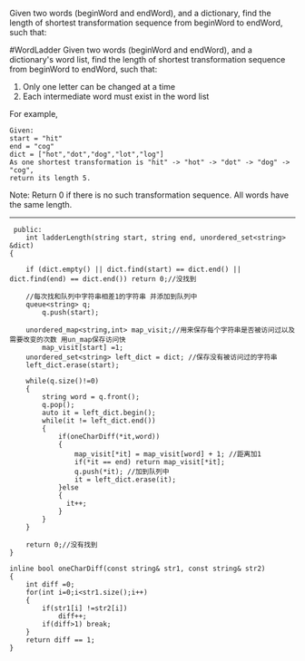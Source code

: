 Given two words (beginWord and endWord), and a dictionary, find the length of shortest transformation sequence 
from beginWord to endWord, such that:

#WordLadder
Given two words (beginWord and endWord), and a dictionary's word list, find the length of shortest transformation sequence from beginWord to endWord, such that:

1. Only one letter can be changed at a time
2. Each intermediate word must exist in the word list

For example,

```
Given:
start = "hit"
end = "cog"
dict = ["hot","dot","dog","lot","log"]
As one shortest transformation is "hit" -> "hot" -> "dot" -> "dog" -> "cog",
return its length 5.
```
Note:
Return 0 if there is no such transformation sequence.
All words have the same length.


---


```
 public:
    int ladderLength(string start, string end, unordered_set<string> &dict) 
{
	
	if (dict.empty() || dict.find(start) == dict.end() || dict.find(end) == dict.end()) return 0;//没找到
	
	//每次找和队列中字符串相差1的字符串 并添加到队列中 
	queue<string> q;
        q.push(start);

	unordered_map<string,int> map_visit;//用来保存每个字符串是否被访问过以及需要改变的次数 用un_map保存访问快
        map_visit[start] =1;
	unordered_set<string> left_dict = dict; //保存没有被访问过的字符串
	left_dict.erase(start);

	while(q.size()!=0)
	{
		string word = q.front();
		q.pop();
		auto it = left_dict.begin();
		while(it != left_dict.end())
		{
			if(oneCharDiff(*it,word))
			{
				map_visit[*it] = map_visit[word] + 1; //距离加1
				if(*it == end) return map_visit[*it];
				q.push(*it); //加到队列中
				it = left_dict.erase(it);
			}else
			{
			  it++;
			}
		}
	}

	return 0;//没有找到	
}

inline bool oneCharDiff(const string& str1, const string& str2)
{
	int diff =0;
	for(int i=0;i<str1.size();i++)
	{
		if(str1[i] !=str2[i])
			diff++;
		if(diff>1) break;
	}
	return diff == 1;
}
```
